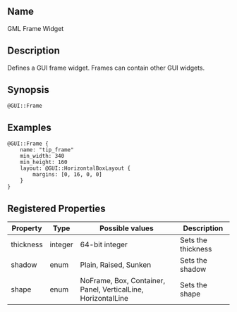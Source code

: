 ## Name

GML Frame Widget

## Description

Defines a GUI frame widget. Frames can contain other GUI widgets.

## Synopsis

`@GUI::Frame`

## Examples

```gml
@GUI::Frame {
    name: "tip_frame"
    min_width: 340
    min_height: 160
    layout: @GUI::HorizontalBoxLayout {
        margins: [0, 16, 0, 0]
    }
}
```

## Registered Properties

| Property  | Type    | Possible values                                              | Description        |
| --------- | ------- | ------------------------------------------------------------ | ------------------ |
| thickness | integer | 64-bit integer                                               | Sets the thickness |
| shadow    | enum    | Plain, Raised, Sunken                                        | Sets the shadow    |
| shape     | enum    | NoFrame, Box, Container, Panel, VerticalLine, HorizontalLine | Sets the shape     |

